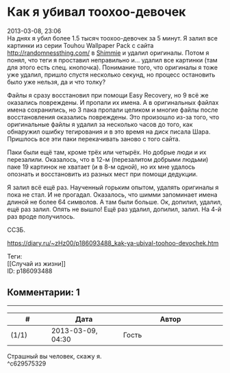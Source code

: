 Как я убивал тоохоо-девочек
===========================

  
2013-03-08, 23:06  
 На днях я убил более 1.5 тысяч тоохоо-девочек за 5 минут. Я залил все картинки из серии Touhou Wallpaper Pack с сайта <http://randomnessthing.com/> в  [Shimmie](Shimmie%20как%20органайзер%20картинок)  и удалил оригиналы. Потом я понял, что теги я проставил неправильно и... удалил все картинки (там для этого есть спец. кнопочка). Понимание того, что оригиналы я тоже уже удалил, пришло спустя несколько секунд, но процесс остановить было уже нельзя, да и что толку?   
   
 Файлы я сразу восстановил при помощи Easy Recovery, но 9 всё же оказались повреждены. И пропали их имена. А в оригинальных файлах имена сохранились, но 3 пака пропали целиком и многие файлы после восстановления оказались повреждены. Это произошло из-за того, что оригинальные файлы я удалил за несколько часов до того, как обнаружил ошибку тегирования и в это время на диск писала Шара. Пришлось все эти паки перекачивать заново с того сайта.   
   
 Паки были ещё там, кроме трёх или четырёх. Но добрые люди и их перезалили. Оказалось, что в 12-м (перезалитом добрыми людьми) паке 19 картинок не хватает (и в 8-м одной), но их мне удалось опознать и восстановить из разных мест при помощи дедукции.   
   
 Я залил всё ещё раз. Наученный горьким опытом, удалять оригиналы я пока не стал. И не прогадал. Оказалось, что шимми запоминает имена длиной не более 64 символов. А там были больше. Ок, допилил, удалил, ещё раз залил. Опять не вышло! Ещё раз удалил, допилил, залил. На 4-й раз вроде получилось.   
   
 ССЗБ.   
  
<https://diary.ru/~zHz00/p186093488_kak-ya-ubival-toohoo-devochek.htm>  
  
Теги:  
[[Случай из жизни]]  
ID: p186093488  


Комментарии: 1
--------------

  


---



|         #         |              Дата              |                     Автор                     |           ID           |
| --- | --- | --- | --- |
| (1/1) | 2013-03-09, 04:30 | Гость | c629575329 |

  
 Страшный вы человек, скажу я.   
 ^c629575329